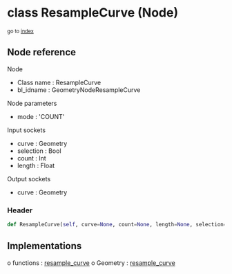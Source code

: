 # class ResampleCurve (Node)

<sub>go to [index](/docs/index.md)</sub>

## Node reference

Node
 - Class name : ResampleCurve
 - bl_idname : GeometryNodeResampleCurve

Node parameters
 - mode : 'COUNT'

Input sockets
 - curve : Geometry
 - selection : Bool
 - count : Int
 - length : Float

Output sockets
 - curve : Geometry

### Header

``` python
def ResampleCurve(self, curve=None, count=None, length=None, selection=None, mode='COUNT', node_label=None, node_color=None):
```

## Implementations

o functions : [resample_curve](#resample_curve)
o Geometry : [resample_curve](#resample_curve) 

